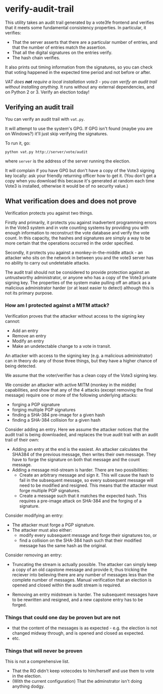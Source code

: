 # verify-audit-trail #

This utility takes an audit trail generated by a vote3fe frontend and verifies that it meets some fundamental consistency properties. In particular, it verifies:

 * That the server asserts that there are a particular number of entries, and that the number of entries match the assertion.
 * That all the digital signatures on the entries verify.
 * The hash chain verifies.

It also prints out timing information from the signatures, so you can check that voting happened in the expected time period and not before or after.

*VAT does **not** require a local installation vote3 - you can verify an audit trail without installing anything.* It runs without any external dependencies, and on Python 2 or 3. Verify an election today!

## Verifying an audit trail ##

You can verify an audit trail with `vat.py`.

It will attempt to use the system's GPG. If GPG isn't found (maybe you are on Windows?) it'll just skip verifying the signatures.

To run it, go:

`python vat.py http://server/vote/audit`

where `server` is the address of the server running the election.

It will complain if you have GPG but don't have a copy of the Vote3 signing key locally: ask your friendly returning officer how to get it. (You don't get a copy when you download this because it's generated at random each time Vote3 is installed, otherwise it would be of no security value.)

## What verification does and does not prove ##

Verification protects you against two things.

Firstly and primarily, it protects you against inadvertent programming errors in the Vote3 system and in vote counting systems by providing you with enough information to reconstruct the vote database and verify the vote count. In this capacity, the hashes and signatures are simply a way to be more certain that the operations occurred in the order specified.

Secondly, it protects you against a monkey-in-the-middle attack - an attacker who sits on the network in between you and the vote3 server has no ability to carry out undetetable attacks.

The audit trail should not be considered to provide protection against an untrustworthy administrator, or anyone who has a copy of the Vote3 private signing key. The properties of the system make pulling off an attack as a malicious administrator harder (or at least easier to detect) although this is not its primary purpose.

### How am I protected against a MITM attack?

Verification proves that the attacker without access to the signing key cannot:

 * Add an entry
 * Remove an entry
 * Modify an entry
 * Make an undetectable change to a vote in transit.

An attacker with access to the signing key (e.g. a malicious administrator) can in theory do any of those three things, but they have a higher chance of being detected.

We assume that the voter/verifier has a clean copy of the Vote3 signing key. 

We consider an attacker with active MITM (monkey in the middle) capabilities, and show that any of the 4 attacks (except removing the final message) require one or more of the following underlying attacks:

 - forging a PGP signature
 - forging multiple PGP signatures
 - finding a SHA-384 pre-image for a given hash
 - finding a SHA-384 collision for a given hash

Consider adding an entry. Here we assume the attacker notices that the audit trail is being downloaded, and replaces the true audit trail with an audit trail of their own:

 * Adding an entry at the end is the easiest. An attacker calculates the SHA384 of the previous message, then writes their own message. They have to forge the signature on both that message and the count message.
 * Adding a message mid-stream is harder. There are two possibilities:
     * Create an arbitrary message and sign it. This will cause the hash to fail in the subsequent message, so every subsequent message will need to be modified and resigned. This means that the attacker must forge multiple PGP signatures.
     * Create a message such that it matches the expected hash. This requires a pre-image attack on SHA-384 and the forging of a signature.

Consider modifying an entry:

 * The attacker must forge a PGP signature.
 * The attacker must also either:
     * modify every subsequent message and forge their signatures too, or
     * find a collision on the SHA-384 hash such that their modified message has the same hash as the original.

Consider removing an entry:

* Truncating the stream is actually possible. The attacker can simply keep a copy of an old capstone message and provide it; thus tricking the reciever into believing there are any number of messages less than the complete number of messages. Manual verification that an election is opened and closed within the audit stream is required.

* Removing an entry midstream is harder. The subsequent messages have to be rewritten and resigned, and a new capstone entry has to be forged.


### Things that could one day be proven but are not

 * that the content of the messages is as expected - e.g. the election is not changed midway through, and is opened and closed as expected.
 * etc.

### Things that will never be proven
This is not a comprehensive list.

 * That the RO didn't keep votecodes to him/herself and use them to vote in the election.
 * (With the current configuration) That the adminstrator isn't doing anything dodgy.
